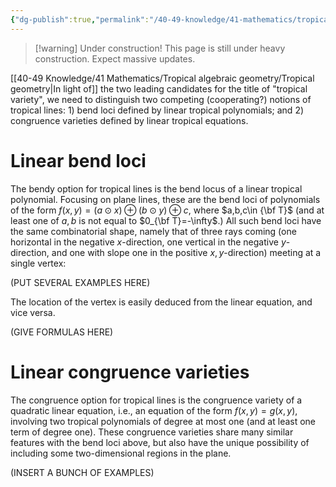 ```yaml
---
{"dg-publish":true,"permalink":"/40-49-knowledge/41-mathematics/tropical-algebraic-geometry/linear-tropical-varieties/","tags":["tropical_geometry"],"updated":"2024-07-31T15:39:27-07:00"}
---
```


> [!warning] Under construction!
> This page is still under heavy construction. Expect massive updates.

[[40-49 Knowledge/41 Mathematics/Tropical algebraic geometry/Tropical geometry\|In light of]] the two leading candidates for the title of "tropical variety", we need to distinguish two competing (cooperating?) notions of tropical lines: 1) bend loci defined by linear tropical polynomials; and 2) congruence varieties defined by linear tropical equations.
# Linear bend loci

The bendy option for tropical lines is the bend locus of a linear tropical polynomial. Focusing on plane lines, these are the bend loci of polynomials of the form $f(x,y)=(a\odot x)\oplus (b\odot y)\oplus c$, where $a,b,c\in {\bf T}$ (and at least one of $a,b$ is not equal to $0_{\bf T}=-\infty$.) All such bend loci have the same combinatorial shape, namely that of three rays coming (one horizontal in the negative $x$-direction, one vertical in the negative $y$-direction, and one with slope one in the positive $x,y$-direction) meeting at a single vertex:

(PUT SEVERAL EXAMPLES HERE)

The location of the vertex is easily deduced from the linear equation, and vice versa.

(GIVE FORMULAS HERE)

# Linear congruence varieties

The congruence option for tropical lines is the congruence variety of a quadratic linear equation, i.e., an equation of the form $f(x,y)=g(x,y)$, involving two tropical polynomials of degree at most one (and at least one term of degree one). These congruence varieties share many similar features with the bend loci above, but also have the unique possibility of including some two-dimensional regions in the plane.

(INSERT A BUNCH OF EXAMPLES)